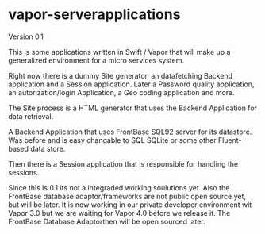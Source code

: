 # vapor-serverapplications

Version 0.1

This is some applications written in Swift / Vapor that will make up a generalized environment for a micro services
system. 

Right now there is a dummy Site generator, an datafetching Backend application and a Session application.
Later a Password quality application, an autorization/login Application, a Geo coding application and more.

The Site process is a HTML generator that uses the Backend Application for data retrieval. 

A Backend Application that uses FrontBase SQL92 server for its datastore. Was before and is easy
changable to SQL SQLite or some other Fluent-based data store.

Then there is a Session application that is responsible for handling the sessions. 

Since this is 0.1 its not a integraded working soulutions yet. 
Also the FrontBase database adaptor/frameworks are not public open source yet, but will be later. 
It is now working in our private developer environment wit Vapor 3.0 but we are waiting for Vapor 4.0 
before we release it. The FrontBase Database Adaptorthen will be open sourced later.
